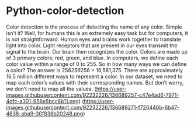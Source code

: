 # Python-color-detection
Color detection is the process of detecting the name of any color. Simple isn’t it? Well, for humans this is an extremely easy task but for computers, it is not straightforward. Human eyes and brains work together to translate light into color. Light receptors that are present in our eyes transmit the signal to the brain. Our brain then recognizes the color.
Colors are made up of 3 primary colors; red, green, and blue. In computers, we define each color value within a range of 0 to 255. So in how many ways we can define a color? The answer is 256*256*256 = 16,581,375. There are approximately 16.5 million different ways to represent a color. In our dataset, we need to map each color’s values with their corresponding names. But don’t worry, we don’t need to map all the values. 
(https://user-images.githubusercontent.com/92232226/136689257-c47e4ad6-7971-4dfc-a301-958e5bcc6b11.png)
(https://user-images.githubusercontent.com/92232226/136689271-f720440b-6b47-4638-aba9-30f838b20248.png)
